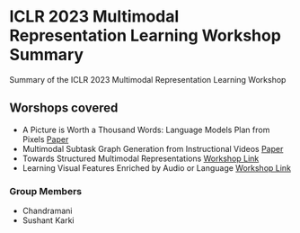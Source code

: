 # ICLR 2023 Multimodal Representation Learning Workshop Summary
Summary of the ICLR 2023 Multimodal Representation Learning Workshop


## Worshops covered

- A Picture is Worth a Thousand Words: Language Models Plan from Pixels [Paper](https://openreview.net/pdf?id=3hTpRkGohE)
- Multimodal Subtask Graph Generation from Instructional Videos [Paper](https://openreview.net/pdf?id=zJhWyDcmgNs)
- Towards Structured Multimodal Representations [Workshop Link](https://iclr.cc/virtual/2023/14070)
- Learning Visual Features Enriched by Audio or Language [Workshop Link](https://iclr.cc/virtual/2023/14068)


### Group Members
  - Chandramani
  - Sushant Karki

